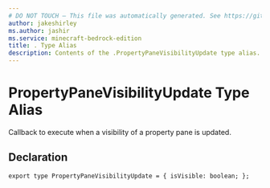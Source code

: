```yaml
---
# DO NOT TOUCH — This file was automatically generated. See https://github.com/mojang/minecraftapidocsgenerator to modify descriptions, examples, etc.
author: jakeshirley
ms.author: jashir
ms.service: minecraft-bedrock-edition
title: . Type Alias
description: Contents of the .PropertyPaneVisibilityUpdate type alias.
---
```

# PropertyPaneVisibilityUpdate Type Alias

Callback to execute when a visibility of a property pane is updated.

## Declaration
`export type PropertyPaneVisibilityUpdate = {
    isVisible: boolean;
};`

